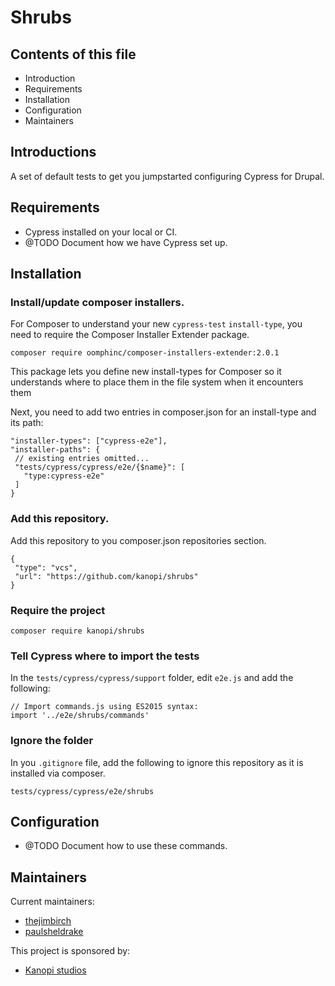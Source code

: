 # Shrubs

## Contents of this file

 * Introduction
 * Requirements
 * Installation
 * Configuration
 * Maintainers


## Introductions

A set of default tests to get you jumpstarted configuring Cypress for Drupal.

## Requirements

* Cypress installed on your local or CI.
* @TODO Document how we have Cypress set up.


## Installation

### Install/update composer installers.

For Composer to understand your new `cypress-test` `install-type`, you need to
require the Composer Installer Extender package.

`composer require oomphinc/composer-installers-extender:2.0.1`

This package lets you define new install-types for Composer so it understands
where to place them in the file system when it encounters them

Next, you need to add two entries in composer.json for an install-type and its
path:

```
"installer-types": ["cypress-e2e"],
"installer-paths": {
 // existing entries omitted...
 "tests/cypress/cypress/e2e/{$name}": [
   "type:cypress-e2e"
 ]
}
```

### Add this repository.

Add this repository to you composer.json repositories section.

```
{
 "type": "vcs",
 "url": "https://github.com/kanopi/shrubs"
}
```

### Require the project

`composer require kanopi/shrubs`

### Tell Cypress where to import the tests

In the `tests/cypress/cypress/support` folder, edit `e2e.js` and add the
following:

```
// Import commands.js using ES2015 syntax:
import '../e2e/shrubs/commands'
```

### Ignore the folder

In you `.gitignore` file, add the following to ignore this repository as it is
installed via composer.

`tests/cypress/cypress/e2e/shrubs`

## Configuration

 * @TODO Document how to use these commands.


## Maintainers

Current maintainers:
 * [thejimbirch](https://www.drupal.org/u/thejimbirch)
 * [paulsheldrake](https://www.drupal.org/u/paulsheldrake)

This project is sponsored by:
 * [Kanopi studios](https://www.drupal.org/kanopi-studios)
